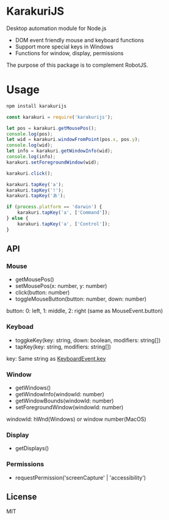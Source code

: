 # KarakuriJS

Desktop automation module for Node.js

- DOM event friendly mouse and keyboard functions
- Support more special keys in Windows
- Functions for window, display, permissions

The purpose of this package is to complement RobotJS.


# Usage

```sh
npm install karakurijs
```

```js
const karakuri = require('karakurijs');

let pos = karakuri.getMousePos();
console.log(pos);
let wid = karakuri.windowFromPoint(pos.x, pos.y);
console.log(wid);
let info = karakuri.getWindowInfo(wid);
console.log(info);
karakuri.setForegroundWindow(wid);

karakuri.click();

karakuri.tapKey('a');
karakuri.tapKey('!');
karakuri.tapKey('あ');

if (process.platform == 'darwin') {
    karakuri.tapKey('a', ['Command']);
} else {
    karakuri.tapKey('a', ['Control']);
}
```

## API

### Mouse

- getMousePos()
- setMousePos(x: number, y: number)
- click(button: number)
- toggleMouseButton(button: number, down: number)

button: 0: left, 1: middle, 2: right (same as MouseEvent.button)

### Keyboad

- toggkeKey(key: string, down: boolean, modifiers: string[])
- tapKey(key: string, modifiers: string[])

key: Same string as [KeyboardEvent.key](https://developer.mozilla.org/en-US/docs/Web/API/UI_Events/Keyboard_event_key_values)

### Window

- getWindows()
- getWindowInfo(windowId: number)
- getWindowBounds(windowId: number)
- setForegroundWindow(windowId: number)

windowId: hWnd(Windows) or window number(MacOS)

### Display

- getDisplays()

### Permissions

- requestPermission('screenCapture' | 'accessibility')


## License

MIT
